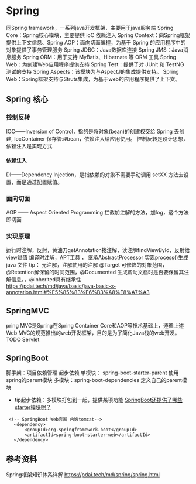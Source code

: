 # Spring

同Spring framework，一系列java开发框架，主要用于java服务端
Spring Core：Spring核心模块，主要提供 ioC 依赖注入
Spring Context：向Spring框架提供上下文信息、Spring AOP：面向切面编程，为基于 Spring 的应用程序中的对象提供了事务管理服务
Spring JDBC：Java数据库连接
Spring JMS：Java消息服务
Spring ORM：用于支持 MyBatis、Hibernate 等 ORM 工具
Spring Web：为创建Web应用程序提供支持
Spring Test：提供了对 JUnit 和 TestNG 测试的支持
Spring Aspects：该模块为与AspectJ的集成提供支持。
Spring Web：Spring框架支持与Struts集成，为基于web的应用程序提供了上下文。

## Spring 核心

### 控制反转

IOC——Inversion of Control，指的是将对象(bean)的创建权交给 Spring 去创建, IocContainer 保存管理bean，依赖注入给应用使用。
控制反转是设计思想，依赖注入是实现方式

#### 依赖注入

DI——Dependency Injection，是指依赖的对象不需要手动调用 setXX 方法去设置，而是通过配置赋值。

### 面向切面

AOP —— Aspect Oriented Programming
拦截加注解的方法，加log，这个方法即切面

### 实现原理

运行时注解，反射，黄油刀getAnnotation找注解，读注解findViewById，反射给view赋值
编译时注解，APT工具 ， 继承AbstractProcessor 实现process()生成java 文件
tip：
元注解，注解使用的注解
@Target 可修饰的对象范围，@Retention解保留的时间范围，@Documented
生成帮助文档时是否要保留其注解信息。，@Inherited具有继承性  
https://pdai.tech/md/java/basic/java-basic-x-annotation.html#%E5%85%83%E6%B3%A8%E8%A7%A3

## SpringMVC

pring MVC是Spring在Spring Container Core和AOP等技术基础上，遵循上述Web MVC的规范推出的web开发框架，目的是为了简化Java栈的web开发。
TODO Servlet

## SpringBoot
脚手架：项目依赖管理
起步依赖
单模块： spring-boot-starter-parent 使用spring的parent模块
多模块：spring-boot-dependencies 定义自己的parent模块  

- tip起步依赖：多模块打包到一起，提供某项功能
[SpringBoot还提供了哪些starter模块呢？](https://pdai.tech/md/spring/springboot/springboot-x-hello-world.html#springboot%E8%BF%98%E6%8F%90%E4%BE%9B%E4%BA%86%E5%93%AA%E4%BA%9Bstarter%E6%A8%A1%E5%9D%97%E5%91%A2)

```SHELL
 <!-- SpringBoot Web容器 内嵌tomcat-->
   <dependency>
       <groupId>org.springframework.boot</groupId>
       <artifactId>spring-boot-starter-web</artifactId>
   </dependency>
```

## 参考资料

Spring框架知识体系详解
https://pdai.tech/md/spring/spring.html
